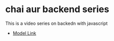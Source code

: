 # chai aur backend series

This is a video series on backedn with javascript

- [Model Link](https://app.eraser.io/workspace/YtPqZ1VogxGy1jzIDkzj?origin=share)

